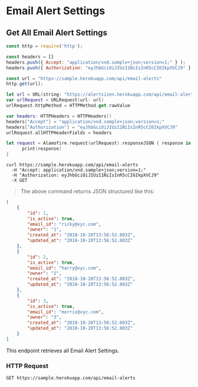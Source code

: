 # Email Alert Settings

## Get All Email Alert Settings

```javascript
const http = require('http');

const headers = []
headers.push({ Accept: "application/vnd.sample+json;version=1;" } ); 
headers.push({ Authorization: "eyJhbGciOiJIUzI1NiIsInR5cCI6IkpXVCJ9" } ); 

const url = "https://sample.herokuapp.com/api/email-alerts"
http.get(url);
```

```swift
let url = URL(string: "https://alertsizen.herokuapp.com/api/email-alerts")
var urlRequest = URLRequest(url: url)
urlRequest.httpMethod = HTTPMethod.get.rawValue

var headers: HTTPHeaders = HTTPHeaders()
headers["Accept"] = "application/vnd.sample+json;version=1;"
headers["Authorization"] = "eyJhbGciOiJIUzI1NiIsInR5cCI6IkpXVCJ9"
urlRequest.allHTTPHeaderFields = headers

let request = Alamofire.request(urlRequest).responseJSON { response in
      print(response)
}
```

```shell
curl https://sample.herokuapp.com/api/email-alerts
  -H "Accept: application/vnd.sample+json;version=1;"
  -H "Authorization: eyJhbGciOiJIUzI1NiIsInR5cCI6IkpXVCJ9"
  -X GET
```

> The above command returns JSON structured like this:

```json
[
    {
        "id": 1,
        "is_active": true,
        "email_id": "ricky@xyc.com",
        "owner": "1",
        "created_at": "2018-10-20T13:56:52.803Z",
        "updated_at": "2018-10-20T13:56:52.803Z"
    },
    {
        "id": 2,
        "is_active": true,
        "email_id": "harry@xyc.com",
        "owner": "2",
        "created_at": "2018-10-20T13:56:52.803Z",
        "updated_at": "2018-10-20T13:56:52.803Z"
    },
    {
        "id": 3,
        "is_active": true,
        "email_id": "morris@xyc.com",
        "owner": "3",
        "created_at": "2018-10-20T13:56:52.803Z",
        "updated_at": "2018-10-20T13:56:52.803Z"
    }
]
```

This endpoint retrieves all Email Alert Settings.

### HTTP Request

`GET https://sample.herokuapp.com/api/email-alerts`

